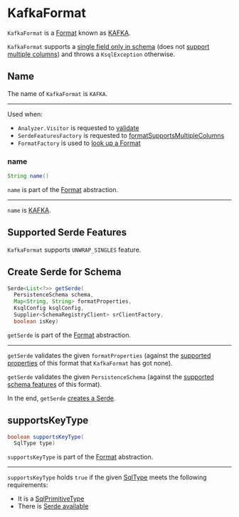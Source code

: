 # KafkaFormat

`KafkaFormat` is a [Format](Format.md) known as [KAFKA](#NAME).

`KafkaFormat` supports a [single field only in schema](KafkaSerdeFactory.md#createSerde) (does not [support multiple columns](SerdeFeaturesFactory.md#formatSupportsMultipleColumns)) and throws a `KsqlException` otherwise.

## <span id="NAME"><span id="name"> Name

The name of `KafkaFormat` is `KAFKA`.

---

Used when:

* `Analyzer.Visitor` is requested to [validate](../analyzer/Analyzer.Visitor.md#validate)
* `SerdeFeaturesFactory` is requested to [formatSupportsMultipleColumns](SerdeFeaturesFactory.md#formatSupportsMultipleColumns)
* `FormatFactory` is used to [look up a Format](FormatFactory.md#fromName)

### name

```java
String name()
```

`name` is part of the [Format](Format.md#name) abstraction.

---

`name` is [KAFKA](#NAME).

## <span id="SUPPORTED_FEATURES"> Supported Serde Features

`KafkaFormat` supports `UNWRAP_SINGLES` feature.

## <span id="getSerde"> Create Serde for Schema

```java
Serde<List<?>> getSerde(
  PersistenceSchema schema,
  Map<String, String> formatProperties,
  KsqlConfig ksqlConfig,
  Supplier<SchemaRegistryClient> srClientFactory,
  boolean isKey)
```

`getSerde` is part of the [Format](Format.md#getSerde) abstraction.

---

`getSerde` validates the given `formatProperties` (against the [supported properties](Format.md#getSupportedProperties) of this format that `KafkaFormat` has got none).

`getSerde` validates the given `PersistenceSchema` (against the [supported schema features](#supportedFeatures) of this format).

In the end, `getSerde` [creates a Serde](KafkaSerdeFactory.md#createSerde).

## <span id="supportsKeyType"> supportsKeyType

```java
boolean supportsKeyType(
  SqlType type)
```

`supportsKeyType` is part of the [Format](Format.md#supportsKeyType) abstraction.

---

`supportsKeyType` holds `true` if the given [SqlType](../types/SqlType.md) meets the following requirements:

* It is a [SqlPrimitiveType](../types/SqlPrimitiveType.md)
* There is [Serde available](KafkaSerdeFactory.md#containsSerde)
